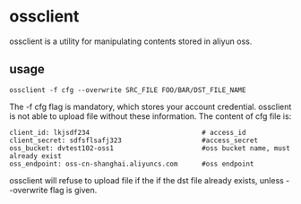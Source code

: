# ossclient
 ossclient is a utility for manipulating contents stored in aliyun oss.

## usage

```ossclient -f cfg --overwrite SRC_FILE FOO/BAR/DST_FILE_NAME```

The -f cfg flag is mandatory, which stores your account credential. ossclient is not able to upload file without these information. The content of cfg file is:
```
client_id: lkjsdf234                            # access_id
client_secret: sdfsflsafj323                    #access_secret
oss_bucket: dvtest102-oss1                      #oss bucket name, must already exist
oss_endpoint: oss-cn-shanghai.aliyuncs.com      #oss endpoint

```

ossclient will refuse to upload file if the  if the dst file already exists, unless --overwrite flag is given.
